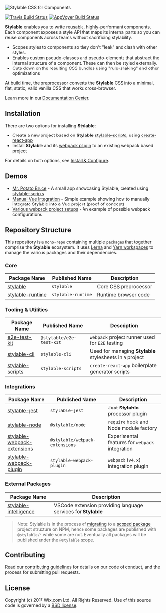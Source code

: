 ![Stylable CSS for Components](./stylable.svg)

[![Travis Build Status](https://travis-ci.org/wix/stylable.svg?branch=master)](https://travis-ci.org/wix/stylable)
[![AppVoyer Build Status](https://ci.appveyor.com/api/projects/status/32r7s2skrgm9ubva?svg=true)](https://ci.appveyor.com/project/AlexShemeshWix/stylable)

**Stylable** enables you to write reusable, highly-performant components. Each component exposes a style API that maps its internal parts so you can reuse components across teams without sacrificing stylability.

* Scopes styles to components so they don't "leak" and clash with other styles.
* Enables custom pseudo-classes and pseudo-elements that abstract the internal structure of a component. These can then be styled externally.
* Cuts down on the resulting CSS bundles using "rule-shaking" and other optimizations

At build time, the preprocessor converts the **Stylable** CSS into a minimal, flat, static, valid vanilla CSS that works cross-browser.

Learn more in our [Documentation Center](https://stylable.io/).

## Installation

There are two options for installing **Stylable**:

* Create a new project based on **Stylable** [stylable-scripts](./packages/stylable-scripts), using [create-react-app](https://github.com/facebook/create-react-app)
* Install **Stylable** and its [webpack plugin](./packages/stylable-webpack-plugin) to an existing webpack based project

For details on both options, see [Install & Configure](https://stylable.io/docs/getting-started/install-configure).

## Demos
* [Mr. Potato Bruce](https://github.com/wix/potato-bruce) - A small app showcasing Stylable, created using [stylable-scripts](./packages/stylable-scripts)
* [Manual Vue Integration](https://github.com/wix-playground/stylable-vue-example) - Simple example showing how to manually integrate Stylable into a Vue project (proof of concept)
* [Various webpack project setups](./packages/stylable-webpack-plugin/test/e2e/projects) - An example of possible webpack configurations

## Repository Structure
This repository is a `mono-repo` containing multiple `packages` that together comprise the **Stylable** ecosystem. It uses [Lerna](https://lernajs.io/) and [Yarn workspaces](https://yarnpkg.com/lang/en/docs/workspaces/) to manage the various packages and their dependencies.

### Core

|Package Name|Published Name|Description|
|------------|--------------|-----------|
|[stylable](./packages/stylable)|`stylable`|Core CSS preprocessor|
|[stylable-runtime](./packages/stylable-runtime)|`stylable-runtime`|Runtime browser code|

### Tooling & Utilities

|Package Name|Published Name|Description|
|------------|--------------|-----------|
|[e2e-test-kit](./packages/e2e-test-kit)|`@stylable/e2e-test-kit`|`webpack` project runner used for `E2E` testing |
|[stylable-cli](./packages/stylable-cli)|`stylable-cli`|Used for managing **Stylable** stylesheets in a project|
|[stylable-scripts](./packages/stylable-scripts)|`stylable-scripts`|`create-react-app` boilerplate generator scripts|

### Integrations

|Package Name|Published Name|Description|
|------------|--------------|-----------|
|[stylable-jest](./packages/stylable-jest)|`stylable-jest`|Jest **Stylable** processor plugin |
|[stylable-node](./packages/stylable-node)|`@stylable/node`|`require` hook and Node module factory |
|[stylable-webpack-extensions](./packages/stylable-webpack-extensions)|`@stylable/webpack-extensions`|Experimental features for `webpack` integration|
|[stylable-webpack-plugin](./packages/stylable-webpack-plugin)|`stylable-webpack-plugin`|`webpack` (`v4.x`) integration plugin|

### External Packages
|Package Name|Description|
|------------|-----------|
|[stylable-intelligence](https://github.com/wix/stylable-intelligence)|VSCode extension providing language services for **Stylable**

> Note: Stylable is in the process of [migrating](https://github.com/wix/stylable/issues/361) to a [scoped package](https://docs.npmjs.com/misc/scope) project structure on NPM, hence some packages are published with `@stylable/*` while some are not. Eventually all packages will be published under the `@stylable` scope.

## Contributing

Read our [contributing guidelines](./CONTRIBUTING.md) for details on our code of conduct, and the process for submitting pull requests.

## License

Copyright (c) 2017 Wix.com Ltd. All Rights Reserved. Use of this source code is governed by a [BSD license](./LICENSE).
